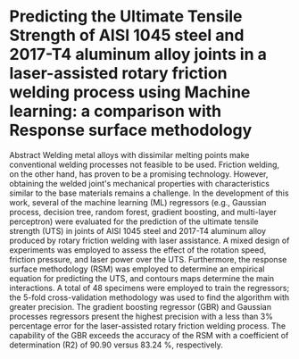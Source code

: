 # Predicting the Ultimate Tensile Strength of AISI 1045 steel and 2017-T4 aluminum alloy joints in a laser-assisted rotary friction welding process using Machine learning: a comparison with Response surface methodology

Abstract
Welding metal alloys with dissimilar melting points make conventional welding processes not feasible to be used. Friction welding, on the other hand, has proven to be a promising technology. However, obtaining the welded joint's mechanical properties with characteristics similar to the base materials remains a challenge. In the development of this work, several of the machine learning (ML) regressors (e.g., Gaussian process, decision tree, random forest, gradient boosting, and multi-layer perceptron) were evaluated for the prediction of the ultimate tensile strength (UTS) in joints of AISI 1045 steel and 2017-T4 aluminum alloy produced by rotary friction welding with laser assistance. A mixed design of experiments was employed to assess the effect of the rotation speed, friction pressure, and laser power over the UTS. Furthermore, the response surface methodology (RSM) was employed to determine an empirical equation for predicting the UTS, and contours maps determine the main interactions. A total of 48 specimens were employed to train the regressors; the 5-fold cross-validation methodology was used to find the algorithm with greater precision. The gradient boosting regressor (GBR) and Gaussian processes regressors present the highest precision with a less than 3% percentage error for the laser-assisted rotary friction welding process. The capability of the GBR exceeds the accuracy of the RSM with a coefficient of determination (R2) of 90.90 versus 83.24 %, respectively. 
